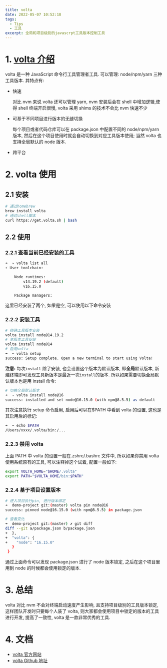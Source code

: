 ```yaml
---
title: volta
date: 2022-05-07 10:52:18
tags:
  - Tips
  - 工具
excerpt: 全局和项目级别的javascrpt工具版本控制工具
---
```


# 1. [volta 介绍](https://volta.sh/)

volta 是一种 JavaScript 命令行工具管理者工具. 可以管理: node/npm/yarn 三种工具版本. 其特点有:

- 快速

  对比 nvm 来说 volta 还可以管理 yarn, nvm 安装后会在 shell 中增加逻辑,使得 shell 终端开启很慢, volta 采用 shims 的技术不会比 nvm 快速不少

- 可基于不同项目进行版本的无缝切换

  每个项目或者代码仓库可以在 package.json 中配置不同的 node/npm/yarn 版本, 然后在这个项目使用时就会自动切换到对应工具版本使用; 当然 volta 也支持全局默认的 node 版本.

- 跨平台

# 2. volta 使用

## 2.1 安装

```bash
# 通过homebrew
brew install volta
# 通过shell脚本
curl https://get.volta.sh | bash
```

## 2.2 使用

### 2.2.1 查看当前已经安装的工具

```bash
➜  ~ volta list all
⚡️ User toolchain:

    Node runtimes:
        v14.19.2 (default)
        v16.15.0

    Package managers:
```

这里已经安装了两个, 如果是空, 可以使用以下命令安装

### 2.2.2 安装工具

```bash
# 精确工具版本安装
volta install node@14.19.2
# 主版本工具安装
volta install node@14
# 启用volta
➜  ~ volta setup
success: Setup complete. Open a new terminal to start using Volta!
```

**注意:** 每次`install` 除了安装, 也会设置这个版本为默认版本, 即**全局**默认版本, 新建终端即可发现工具新版本是最近一次`install`的版本. 所以如果需要切换全局默认版本也是用 install 命令:

```bash
# 切换全局默认版本
➜  ~ volta install node@16
success: installed and set node@16.15.0 (with npm@8.5.5) as default
```

其次注意执行 setup 命令启用, 启用后可以在$PATH 中看到 volta 的设置, 这也是其启用后的标记:

```bash
➜  ~ echo $PATH
/Users/xxxx/.volta/bin:/...
```

### 2.2.3 禁用 volta

上面 PATH 中 volta 的设置一般在.zshrc/.bashrc 文件中, 所以如果你禁用 volta 使用系统原有的工具, 可以注释掉这个试着, 配置一般如下:

```bash
export VOLTA_HOME="$HOME/.volta"
export PATH="$VOLTA_HOME/bin:$PATH"
```

### 2.2.4 基于项目设置版本

```bash
# 进入项目执行pin, 进行版本绑定
➜  demo-project git:(master) volta pin node@16
success: pinned node@16.15.0 (with npm@8.5.5) in package.json

# 查看变化
➜  demo-project git:(master) ✗ git diff
diff --git a/package.json b/package.json
+  },
+  "volta": {
+    "node": "16.15.0"
   }
 }
```

通过上面命令可以发现 package.json 进行了 node 版本锁定, 之后在这个项目里用到 node 的时候都会使用锁定的版本.

# 3. 总结

volta 对比 nvm 不会对终端启动速度产生影响, 且支持项目级别的工具版本锁定, 这样团队开发时只要每个人装了 volta, 则大家都会使用项目中锁定的版本的工具进行开发, 提高了一致性, volta 是一款非常优秀的工具.

# 4. 文档

- [volta 官方网站](https://volta.sh/)
- [volta Github 地址](https://github.com/volta-cli/volta)
